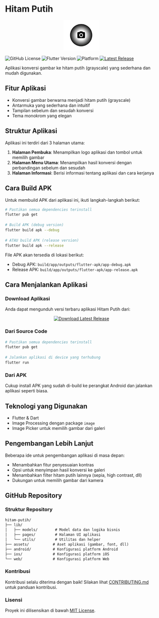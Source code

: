 # Hitam Putih

<p align="center">
  <img src="assets/logo.png" alt="Hitam Putih Logo" width="120"/>
</p>

![GitHub License](https://img.shields.io/github/license/gerrymoeis/hitam-putih)
![Flutter Version](https://img.shields.io/badge/flutter-3.7.2-blue)
![Platform](https://img.shields.io/badge/platform-android%20%7C%20ios%20%7C%20web-lightgrey)
[![Latest Release](https://img.shields.io/github/v/release/gerrymoeis/hitam-putih?include_prereleases&label=latest%20release)](https://github.com/gerrymoeis/hitam-putih/releases/latest)

Aplikasi konversi gambar ke hitam putih (grayscale) yang sederhana dan mudah digunakan.

## Fitur Aplikasi

- Konversi gambar berwarna menjadi hitam putih (grayscale)
- Antarmuka yang sederhana dan intuitif
- Tampilan sebelum dan sesudah konversi
- Tema monokrom yang elegan

## Struktur Aplikasi

Aplikasi ini terdiri dari 3 halaman utama:

1. **Halaman Pembuka**: Menampilkan logo aplikasi dan tombol untuk memilih gambar
2. **Halaman Menu Utama**: Menampilkan hasil konversi dengan perbandingan sebelum dan sesudah
3. **Halaman Informasi**: Berisi informasi tentang aplikasi dan cara kerjanya

## Cara Build APK

Untuk membuild APK dari aplikasi ini, ikuti langkah-langkah berikut:

```bash
# Pastikan semua dependencies terinstall
flutter pub get

# Build APK (debug version)
flutter build apk --debug

# ATAU build APK (release version)
flutter build apk --release
```

File APK akan tersedia di lokasi berikut:
- Debug APK: `build/app/outputs/flutter-apk/app-debug.apk`
- Release APK: `build/app/outputs/flutter-apk/app-release.apk`

## Cara Menjalankan Aplikasi

### Download Aplikasi

Anda dapat mengunduh versi terbaru aplikasi Hitam Putih dari:

<p align="center">
  <a href="https://github.com/gerrymoeis/hitam-putih/releases/latest">
    <img src="https://img.shields.io/badge/Download-Latest%20Release-blue?style=for-the-badge&logo=github" alt="Download Latest Release" />
  </a>
</p>

### Dari Source Code

```bash
# Pastikan semua dependencies terinstall
flutter pub get

# Jalankan aplikasi di device yang terhubung
flutter run
```

### Dari APK

Cukup install APK yang sudah di-build ke perangkat Android dan jalankan aplikasi seperti biasa.

## Teknologi yang Digunakan

- Flutter & Dart
- Image Processing dengan package `image`
- Image Picker untuk memilih gambar dari galeri

## Pengembangan Lebih Lanjut

Beberapa ide untuk pengembangan aplikasi di masa depan:

- Menambahkan fitur penyesuaian kontras
- Opsi untuk menyimpan hasil konversi ke galeri
- Menambahkan filter hitam putih lainnya (sepia, high contrast, dll)
- Dukungan untuk memilih gambar dari kamera

## GitHub Repository

### Struktur Repository

```
hitam-putih/
├── lib/
│   ├── models/        # Model data dan logika bisnis
│   ├── pages/         # Halaman UI aplikasi
│   └── utils/         # Utilitas dan helper
├── assets/           # Aset aplikasi (gambar, font, dll)
├── android/          # Konfigurasi platform Android
├── ios/              # Konfigurasi platform iOS
└── web/              # Konfigurasi platform Web
```

### Kontribusi

Kontribusi selalu diterima dengan baik! Silakan lihat [CONTRIBUTING.md](CONTRIBUTING.md) untuk panduan kontribusi.

### Lisensi

Proyek ini dilisensikan di bawah [MIT License](LICENSE).
